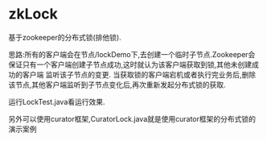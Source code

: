 # zkLock
基于zookeeper的分布式锁(排他锁).

思路:所有的客户端会在节点/lockDemo下,去创建一个临时子节点.Zookeeper会保证只有一个客户端创建子节点成功,这时就认为该客户端获取到锁,其他未创建成功的客户端
监听该子节点的变更. 当获取锁的客户端宕机或者执行完业务后,删除该节点,其他客户端监听到子节点变化后,再次重新发起分布式锁的获取.

运行LockTest.java看运行效果.


另外可以使用curator框架,CuratorLock.java就是使用curator框架的分布式锁的演示案例
